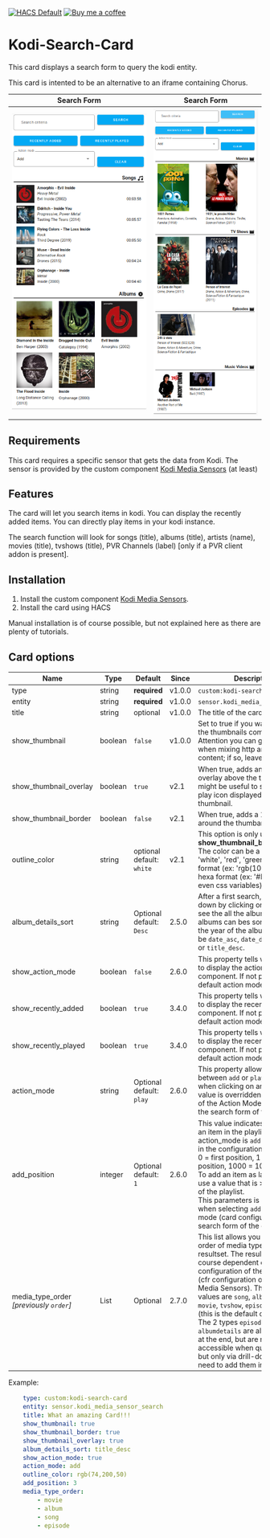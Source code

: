 [![HACS Default][hacs_shield]][hacs]
[![Buy me a coffee][buy_me_a_coffee_shield]][buy_me_a_coffee]

[hacs_shield]: https://img.shields.io/static/v1.svg?label=HACS&message=Default&style=popout&color=green&labelColor=41bdf5&logo=HomeAssistantCommunityStore&logoColor=white
[hacs]: https://hacs.xyz/docs/default_repositories

[buy_me_a_coffee_shield]: https://img.shields.io/static/v1.svg?label=%20&message=Buy%20me%20a%20coffee&color=6f4e37&logo=buy%20me%20a%20coffee&logoColor=white
[buy_me_a_coffee]: https://www.buymeacoffee.com/jtbgroup

# Kodi-Search-Card

This card displays a search form to query the kodi entity.

This card is intented to be an alternative to an iframe containing Chorus.

| Search Form | Search Form |
| ---- | ---- |
| ![Kodi Search Card](./assets/search_result_v3.3_1.png) | ![Kodi Search Card](./assets/search_result_v3.3_2.png) |

## Requirements

This card requires a specific sensor that gets the data from Kodi. The sensor is provided by the custom component [Kodi Media Sensors](https://github.com/jtbgroup/kodi-media-sensors) (at least)

## Features

The card will let you search items in kodi.
You can display the recently added items.
You can directly play items in your kodi instance.

The search function will look for songs (title), albums (title), artists (name), movies (title), tvshows (title), PVR Channels (label) [only if a PVR client addon is present].

## Installation

1. Install the custom component [Kodi Media Sensors](https://github.com/jtbgroup/kodi-media-sensors).
2. Install the card using HACS

Manual installation is of course possible, but not explained here as there are plenty of tutorials.

## Card options

| Name | Type | Default | Since | Description |
|------|------|---------|-------|-------------|
| type | string	| **required** | v1.0.0 | `custom:kodi-search-card` |
| entity | string | **required** | v1.0.0 |  `sensor.kodi_media_sensor_search` |
| title | string | optional | v1.0.0 | The title of the card |
| show_thumbnail | boolean | `false` | v1.0.0 | Set to true if you want to show the thumbnails coming from kodi. Attention you can get problems when mixing http and https content; if so, leave it to false. |
| show_thumbnail_overlay| boolean | `true` | v2.1 | When true, adds an lightgrey overlay above the thumbnail; this might be useful to see better the play icon displayed above the thumbnail.
| show_thumbnail_border | boolean | `false` | v2.1 | When true, adds a 1px border around the thumbanils.
| outline_color | string | optional<br/>default: `white` | v2.1 | This option is only used when **show_thumbnail_border** is true. The color can be a string (ex: 'white', 'red', 'green', ... ), rgb format (ex: 'rgb(10, 12, 250)'), hexa format (ex: '#EE22FF') or even css variables).
| album_details_sort | string | Optional<br/> default: `Desc` | 2.5.0 | After a first search, you can drill down by clicking on an artist to see the all the albums. This list of albums can bes sorted based on the year of the album. Values can be `date_asc`, `date_desc`, `title_asc` or `title_desc`. |
| show_action_mode | boolean | `false` | 2.6.0 | This property tells whether or not to display the action mode component. If not present, the default action mode will be used. |
| show_recently_added | boolean | `true` | 3.4.0 | This property tells whether or not to display the recently added component. If not present, the default action mode will be used. |
| show_recently_played | boolean | `true` | 3.4.0 | This property tells whether or not to display the recently played component. If not present, the default action mode will be used. |
| action_mode | string | Optional <br /> default: `play`| 2.6.0 | This property allows to choose between `add` or `play` as action when clicking on an item. The value is overridden by the value of the Action Mode component in the search form of the card. |
| add_position | integer | Optional<br /> default: `1` | 2.6.0 | This value indicates where to add an item in the playlist when the action_mode is `add` (in the card or in the configuration).<br/>0 = first position, 1 = second position, 1000 = 1001th position. To add an item as last position, use a value that is > than the size of the playlist.<br/> This parameters is only useful when selecting `add` as action mode (card configuration and/or search form of the card) |
| media_type_order<br />_[previously `order`]_  | List | Optional | 2.7.0 | This list allows you to change the order of media types in the resultset. The resultset is of course dependent on the configuration of the Integration (cfr configuration of the Kodi Media Sensors). The possible values are `song`, `album`, `artist`, `movie`, `tvshow`, `episode`, `channel` (this is the default order).<br /> The 2 types `episodedetails` and `albumdetails` are always shown at the end, but are not directly accessible when querying Kodi, but only via drill-down. So, no need to add them in the list. |

Example:

``` yaml
    type: custom:kodi-search-card
    entity: sensor.kodi_media_sensor_search
    title: What an amazing Card!!!
    show_thumbnail: true
    show_thumbnail_border: true
    show_thumbnail_overlay: true
    album_details_sort: title_desc
    show_action_mode: true
    action_mode: add
    outline_color: rgb(74,200,50)
    add_position: 3
    media_type_order:
        - movie
        - album
        - song
        - episode
```

